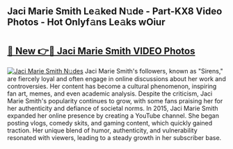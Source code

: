 ## Jaci Marie Smith Le𝚊ked N𝚞de - Part-KX8 Video Photos - Hot Onlyf𝚊ns Le𝚊ks wOiur

# <h2><a href="http://ac26234.deff.icu/?id=Jaci+Marie+Smith">🔗 New 👉🔴 Jaci Marie Smith VIDEO Photos</a></h2>

[![Jaci Marie Smith N𝚞des](https://i.imgur.com/rIISA9y.gif)](http://ac26234.deff.icu/?id=Jaci+Marie+Smith)
Jaci Marie Smith's followers, known as "Sirens," are fiercely loyal and often engage in online discussions about her work and controversies. Her content has become a cultural phenomenon, inspiring fan art, memes, and even academic analysis. Despite the criticism, Jaci Marie Smith's popularity continues to grow, with some fans praising her for her authenticity and defiance of societal norms. In 2015, Jaci Marie Smith expanded her online presence by creating a YouTube channel. She began posting vlogs, comedy skits, and gaming content, which quickly gained traction. Her unique blend of humor, authenticity, and vulnerability resonated with viewers, leading to a steady growth in her subscriber base.
